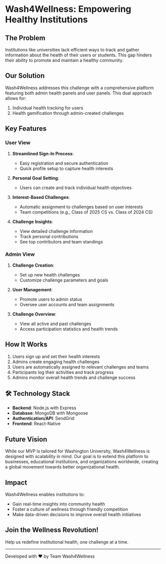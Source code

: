 # Wash4Wellness: Empowering Healthy Institutions

## The Problem

Institutions like universities lack efficient ways to track and gather information about the health of their users or students. This gap hinders their ability to promote and maintain a healthy community.

## Our Solution

Wash4Wellness addresses this challenge with a comprehensive platform featuring both admin health panels and user panels. This dual approach allows for:

1. Individual health tracking for users
2. Health gamification through admin-created challenges

## Key Features

### User View

1. **Streamlined Sign-In Process**: 
   - Easy registration and secure authentication
   - Quick profile setup to capture health interests

2. **Personal Goal Setting**: 
   - Users can create and track individual health objectives

3. **Interest-Based Challenges**: 
   - Automatic assignment to challenges based on user interests
   - Team competitions (e.g., Class of 2025 CS vs. Class of 2024 CS)

4. **Challenge Insights**: 
   - View detailed challenge information
   - Track personal contributions
   - See top contributors and team standings

### Admin View

1. **Challenge Creation**: 
   - Set up new health challenges
   - Customize challenge parameters and goals

2. **User Management**: 
   - Promote users to admin status
   - Oversee user accounts and team assignments

3. **Challenge Overview**: 
   - View all active and past challenges
   - Access participation statistics and health trends

## How It Works

1. Users sign up and set their health interests
2. Admins create engaging health challenges
3. Users are automatically assigned to relevant challenges and teams
4. Participants log their activities and track progress
5. Admins monitor overall health trends and challenge success

## 🛠 Technology Stack

- **Backend**: Node.js with Express
- **Database**: MongoDB with Mongoose
- **Authentication/API**: SendGrid
- **Frontend**: React-Native

## Future Vision

While our MVP is tailored for Washington University, Wash4Wellness is designed with scalability in mind. Our goal is to extend this platform to businesses, educational institutions, and organizations worldwide, creating a global movement towards better organizational health.

## Impact

Wash4Wellness enables institutions to:
- Gain real-time insights into community health
- Foster a culture of wellness through friendly competition
- Make data-driven decisions to improve overall health initiatives

## Join the Wellness Revolution!

Help us redefine institutional health, one challenge at a time.

---

Developed with ❤️ by Team Wash4Wellness
